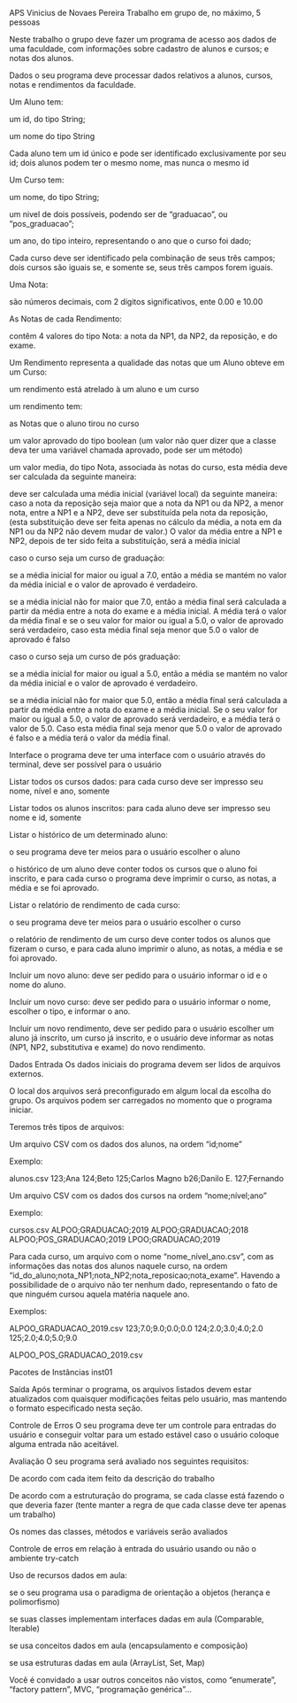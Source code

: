 APS
Vinicius de Novaes Pereira
Trabalho em grupo de, no máximo, 5 pessoas

Neste trabalho o grupo deve fazer um programa de acesso aos dados de uma faculdade, com informações sobre cadastro de alunos e cursos; e notas dos alunos.

Dados
o seu programa deve processar dados relativos a alunos, cursos, notas e rendimentos da faculdade.

Um Aluno tem:

um id, do tipo String;

um nome do tipo String

Cada aluno tem um id único e pode ser identificado exclusivamente por seu id; dois alunos podem ter o mesmo nome, mas nunca o mesmo id

Um Curso tem:

um nome, do tipo String;

um nivel de dois possíveis, podendo ser de “graduacao”, ou “pos_graduacao”;

um ano, do tipo inteiro, representando o ano que o curso foi dado;

Cada curso deve ser identificado pela combinação de seus três campos; dois cursos são iguais se, e somente se, seus três campos forem iguais.

Uma Nota:

são números decimais, com 2 dígitos significativos, ente 0.00 e 10.00

As Notas de cada Rendimento:

contêm 4 valores do tipo Nota: a nota da NP1, da NP2, da reposição, e do exame.

Um Rendimento representa a qualidade das notas que um Aluno obteve em um Curso:

um rendimento está atrelado à um aluno e um curso

um rendimento tem:

as Notas que o aluno tirou no curso

um valor aprovado do tipo boolean (um valor não quer dizer que a classe deva ter uma variável chamada aprovado, pode ser um método)

um valor media, do tipo Nota, associada às notas do curso, esta média deve ser calculada da seguinte maneira:

deve ser calculada uma média inicial (variável local) da seguinte maneira: caso a nota da reposição seja maior que a nota da NP1 ou da NP2, a menor nota, entre a NP1 e a NP2, deve ser substituída pela nota da reposição, (esta substituição deve ser feita apenas no cálculo da média, a nota em da NP1 ou da NP2 não devem mudar de valor.) O valor da média entre a NP1 e NP2, depois de ter sido feita a substituíção, será a média inicial

caso o curso seja um curso de graduação:

se a média inicial for maior ou igual a 7.0, então a média se mantém no valor da média inicial e o valor de aprovado é verdadeiro.

se a média inicial não for maior que 7.0, então a média final será calculada a partir da média entre a nota do exame e a média inicial. A média terá o valor da média final e se o seu valor for maior ou igual a 5.0, o valor de aprovado será verdadeiro, caso esta média final seja menor que 5.0 o valor de aprovado é falso

caso o curso seja um curso de pós graduação:

se a média inicial for maior ou igual a 5.0, então a média se mantém no valor da média inicial e o valor de aprovado é verdadeiro.

se a média inicial não for maior que 5.0, então a média final será calculada a partir da média entre a nota do exame e a média inicial. Se o seu valor for maior ou igual a 5.0, o valor de aprovado será verdadeiro, e a média terá o valor de 5.0. Caso esta média final seja menor que 5.0 o valor de aprovado é falso e a média terá o valor da média final.

Interface
o programa deve ter uma interface com o usuário através do terminal, deve ser possível para o usuário

Listar todos os cursos dados: para cada curso deve ser impresso seu nome, nível e ano, somente

Listar todos os alunos inscritos: para cada aluno deve ser impresso seu nome e id, somente

Listar o histórico de um determinado aluno:

o seu programa deve ter meios para o usuário escolher o aluno

o histórico de um aluno deve conter todos os cursos que o aluno foi inscrito, e para cada curso o programa deve imprimir o curso, as notas, a média e se foi aprovado.

Listar o relatório de rendimento de cada curso:

o seu programa deve ter meios para o usuário escolher o curso

o relatório de rendimento de um curso deve conter todos os alunos que fizeram o curso, e para cada aluno imprimir o aluno, as notas, a média e se foi aprovado.

Incluir um novo aluno: deve ser pedido para o usuário informar o id e o nome do aluno.

Incluir um novo curso: deve ser pedido para o usuário informar o nome, escolher o tipo, e informar o ano.

Incluir um novo rendimento, deve ser pedido para o usuário escolher um aluno já inscrito, um curso já inscrito, e o usuário deve informar as notas (NP1, NP2, substitutiva e exame) do novo rendimento.

Dados
Entrada
Os dados iniciais do programa devem ser lidos de arquivos externos.

O local dos arquivos será preconfigurado em algum local da escolha do grupo. Os arquivos podem ser carregados no momento que o programa iniciar.

Teremos três tipos de arquivos:

Um arquivo CSV com os dados dos alunos, na ordem “id;nome”

Exemplo:

alunos.csv
123;Ana
124;Beto
125;Carlos Magno
b26;Danilo E.
127;Fernando

Um arquivo CSV com os dados dos cursos na ordem “nome;nível;ano”

Exemplo:

cursos.csv
ALPOO;GRADUACAO;2019
ALPOO;GRADUACAO;2018
ALPOO;POS_GRADUACAO;2019
LPOO;GRADUACAO;2019

Para cada curso, um arquivo com o nome “nome_nível_ano.csv”, com as informações das notas dos alunos naquele curso, na ordem “id_do_aluno;nota_NP1;nota_NP2;nota_reposicao;nota_exame”. Havendo a possibilidade de o arquivo não ter nenhum dado, representando o fato de que ninguém cursou aquela matéria naquele ano.

Exemplos:

ALPOO_GRADUACAO_2019.csv
123;7.0;9.0;0.0;0.0
124;2.0;3.0;4.0;2.0
125;2.0;4.0;5.0;9.0

ALPOO_POS_GRADUACAO_2019.csv

Pacotes de Instâncias
inst01

Saída
Após terminar o programa, os arquivos listados devem estar atualizados com quaisquer modificações feitas pelo usuário, mas mantendo o formato especificado nesta seção.

Controle de Erros
O seu programa deve ter um controle para entradas do usuário e conseguir voltar para um estado estável caso o usuário coloque alguma entrada não aceitável.

Avaliação
O seu programa será avaliado nos seguintes requisitos:

De acordo com cada item feito da descrição do trabalho

De acordo com a estruturação do programa, se cada classe está fazendo o que deveria fazer (tente manter a regra de que cada classe deve ter apenas um trabalho)

Os nomes das classes, métodos e variáveis serão avaliados

Controle de erros em relação à entrada do usuário usando ou não o ambiente try-catch

Uso de recursos dados em aula:

se o seu programa usa o paradigma de orientação a objetos (herança e polimorfismo)

se suas classes implementam interfaces dadas em aula (Comparable, Iterable)

se usa conceitos dados em aula (encapsulamento e composição)

se usa estruturas dadas em aula (ArrayList, Set, Map)

Você é convidado a usar outros conceitos não vistos, como “enumerate”, “factory pattern”, MVC, “programação genérica”…

